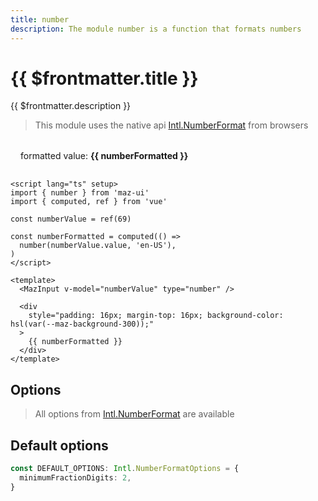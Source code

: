 ```yaml
---
title: number
description: The module number is a function that formats numbers
---
```


# {{ $frontmatter.title }}

{{ $frontmatter.description }}

> This module uses the native api [Intl.NumberFormat](https://developer.mozilla.org/fr/docs/Web/JavaScript/Reference/Global_Objects/Intl/NumberFormat) from browsers

<MazInput v-model="numberValue" type="number" />

<div
  style="padding: 16px; margin-top: 16px; background-color: hsl(var(--maz-background-300));"
  class="flex flex-center rounded gap-05"
>
  formatted value: <strong>{{ numberFormatted }}</strong>
</div>

```vue
<script lang="ts" setup>
import { number } from 'maz-ui'
import { computed, ref } from 'vue'

const numberValue = ref(69)

const numberFormatted = computed(() =>
  number(numberValue.value, 'en-US'),
)
</script>

<template>
  <MazInput v-model="numberValue" type="number" />

  <div
    style="padding: 16px; margin-top: 16px; background-color: hsl(var(--maz-background-300));"
  >
    {{ numberFormatted }}
  </div>
</template>
```

## Options

> All options from [Intl.NumberFormat](https://developer.mozilla.org/fr/docs/Web/JavaScript/Reference/Global_Objects/Intl/NumberFormat) are available

## Default options

```ts
const DEFAULT_OPTIONS: Intl.NumberFormatOptions = {
  minimumFractionDigits: 2,
}
```

<script lang="ts" setup>
  import { number } from 'maz-ui'
  import { ref, computed } from 'vue'

  const numberValue = ref(69)

  const numberFormatted = computed(() =>
    number(numberValue.value, 'en-US'),
  )
</script>
